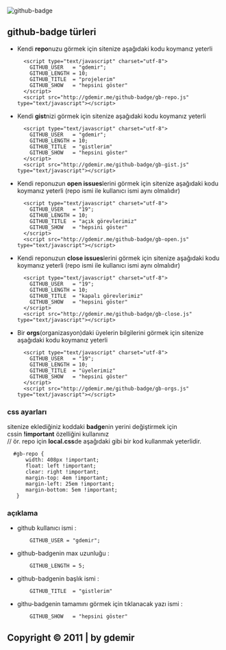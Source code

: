 

![github-badge](http://gdemir.me/chrome/sembol/github-badge.png)



github-badge türleri
--

- Kendi **repo**nuzu görmek için sitenize aşağıdaki kodu koymanız yeterli

		<script type="text/javascript" charset="utf-8">
		  GITHUB_USER   = "gdemir";
		  GITHUB_LENGTH = 10;
		  GITHUB_TITLE  = "projelerim"
		  GITHUB_SHOW   = "hepsini göster"
		</script>
		<script src="http://gdemir.me/github-badge/gb-repo.js" type="text/javascript"></script>

- Kendi **gist**nizi görmek için sitenize aşağıdaki kodu koymanız yeterli

		<script type="text/javascript" charset="utf-8">
		  GITHUB_USER   = "gdemir";
		  GITHUB_LENGTH = 10;
		  GITHUB_TITLE  = "gistlerim"
		  GITHUB_SHOW   = "hepsini göster"
		</script>
		<script src="http://gdemir.me/github-badge/gb-gist.js" type="text/javascript"></script>

- Kendi reponuzun **open issues**lerini görmek için sitenize aşağıdaki kodu koymanız yeterli (repo ismi ile kullanıcı ismi aynı olmalıdır)

		<script type="text/javascript" charset="utf-8">
		  GITHUB_USER   = "19";
		  GITHUB_LENGTH = 10;
		  GITHUB_TITLE  = "açık görevlerimiz"
		  GITHUB_SHOW   = "hepsini göster"
		</script>
		<script src="http://gdemir.me/github-badge/gb-open.js" type="text/javascript"></script>

- Kendi reponuzun **close issues**lerini görmek için sitenize aşağıdaki kodu koymanız yeterli (repo ismi ile kullanıcı ismi aynı olmalıdır)

		<script type="text/javascript" charset="utf-8">
		  GITHUB_USER   = "19";
		  GITHUB_LENGTH = 10;
		  GITHUB_TITLE  = "kapalı görevlerimiz"
		  GITHUB_SHOW   = "hepsini göster"
		</script>
		<script src="http://gdemir.me/github-badge/gb-close.js" type="text/javascript"></script>

- Bir **orgs**(organizasyon)daki üyelerin bilgilerini görmek için sitenize aşağıdaki kodu koymanız yeterli

		<script type="text/javascript" charset="utf-8">
		  GITHUB_USER   = "19";
		  GITHUB_LENGTH = 10;
		  GITHUB_TITLE  = "üyelerimiz"
		  GITHUB_SHOW   = "hepsini göster"
		</script>
		<script src="http://gdemir.me/github-badge/gb-orgs.js" type="text/javascript"></script>

### css ayarları

sitenize eklediğiniz koddaki **badge**nin yerini değiştirmek için  
cssin **!important** özelliğini kullanınız  
// ör. repo için **local.css**de aşağıdaki gibi bir kod kullanmak yeterlidir.	
	
      #gb-repo {
          width: 408px !important;
          float: left !important;
          clear: right !important;
          margin-top: 4em !important;
          margin-left: 25em !important;
          margin-bottom: 5em !important;
       }
	

### açıklama

- github kullanıcı ismi :

		  GITHUB_USER = "gdemir";

- github-badgenin max uzunluğu :

		  GITHUB_LENGTH = 5;
		  
- github-badgenin başlık ismi :

		  GITHUB_TITLE  = "gistlerim"
		  
- githu-badgenin tamamını görmek için tıklanacak yazı ismi :

		  GITHUB_SHOW   = "hepsini göster"

Copyright © 2011 | by gdemir
--
